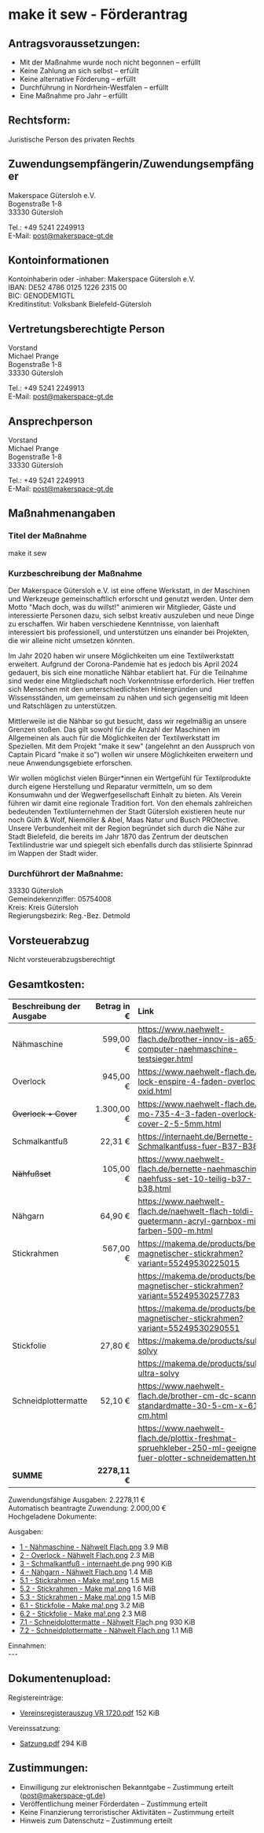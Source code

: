 # make it sew - Förderantrag

## Antragsvoraussetzungen:

- Mit der Maßnahme wurde noch nicht begonnen – erfüllt
- Keine Zahlung an sich selbst – erfüllt
- Keine alternative Förderung – erfüllt
- Durchführung in Nordrhein-Westfalen – erfüllt
- Eine Maßnahme pro Jahr – erfüllt

## Rechtsform:

Juristische Person des privaten Rechts

## Zuwendungsempfängerin/Zuwendungsempfänger

Makerspace Gütersloh e.V.  
Bogenstraße 1-8  
33330 Gütersloh

Tel.: +49 5241 2249913  
E-Mail: post@makerspace-gt.de  

## Kontoinformationen

Kontoinhaberin oder -inhaber: Makerspace Gütersloh e.V.  
IBAN: DE52 4786 0125 1226 2315 00  
BIC: GENODEM1GTL  
Kreditinstitut: Volksbank Bielefeld-Gütersloh

## Vertretungsberechtigte Person

Vorstand  
Michael Prange  
Bogenstraße 1-8  
33330 Gütersloh

Tel.: +49 5241 2249913  
E-Mail: post@makerspace-gt.de

## Ansprechperson

Vorstand  
Michael Prange  
Bogenstraße 1-8  
33330 Gütersloh

Tel.: +49 5241 2249913  
E-Mail: post@makerspace-gt.de

## Maßnahmenangaben

### Titel der Maßnahme

make it sew

### Kurzbeschreibung der Maßnahme

Der Makerspace Gütersloh e.V. ist eine offene Werkstatt, in der Maschinen und Werkzeuge gemeinschaftlich erforscht und genutzt werden. Unter dem Motto "Mach doch, was du willst!" animieren wir Mitglieder, Gäste und interessierte Personen dazu, sich selbst kreativ auszuleben und neue Dinge zu erschaffen. Wir haben verschiedene Kenntnisse, von laienhaft interessiert bis professionell, und unterstützen uns einander bei Projekten, die wir alleine nicht umsetzen könnten.

Im Jahr 2020 haben wir unsere Möglichkeiten um eine Textilwerkstatt erweitert. Aufgrund der Corona-Pandemie hat es jedoch bis April 2024 gedauert, bis sich eine monatliche Nähbar etabliert hat. Für die Teilnahme sind weder eine Mitgliedschaft noch Vorkenntnisse erforderlich. Hier treffen sich Menschen mit den unterschiedlichsten Hintergründen und Wissensständen, um gemeinsam zu nähen und sich gegenseitig mit Ideen und Ratschlägen zu unterstützen. 

Mittlerweile ist die Nähbar so gut besucht, dass wir regelmäßig an unsere Grenzen stoßen. Das gilt sowohl für die Anzahl der Maschinen im Allgemeinen als auch für die Möglichkeiten der Textilwerkstatt im Speziellen. Mit dem Projekt "make it sew" (angelehnt an den Ausspruch von Captain Picard "make it so") wollen wir unsere Möglichkeiten erweitern und neue Anwendungsgebiete erforschen. 

Wir wollen möglichst vielen Bürger*innen ein Wertgefühl für Textilprodukte durch eigene Herstellung und Reparatur vermitteln, um so dem Konsumwahn und der Wegwerfgesellschaft Einhalt zu bieten. Als Verein führen wir damit eine regionale Tradition fort. Von den ehemals zahlreichen bedeutenden Textilunternehmen der Stadt Gütersloh existieren heute nur noch Güth & Wolf, Niemöller & Abel, Maas Natur und Busch PROtective. Unsere Verbundenheit mit der Region begründet sich durch die Nähe zur Stadt Bielefeld, die bereits im Jahr 1870 das Zentrum der deutschen Textilindustrie war und spiegelt sich ebenfalls durch das stilisierte Spinnrad im Wappen der Stadt wider.

### Durchführort der Maßnahme:

33330 Gütersloh  
Gemeindekennziffer: 05754008  
Kreis: Kreis Gütersloh  
Regierungsbezirk: Reg.-Bez. Detmold

## Vorsteuerabzug

Nicht vorsteuerabzugsberechtigt

## Gesamtkosten:

| Beschreibung der Ausgabe |   Betrag in € | Link                                                                                                         |
| :----------------------- | ------------: | :----------------------------------------------------------------------------------------------------------- |
| Nähmaschine              |      599,00 € | https://www.naehwelt-flach.de/brother-innov-is-a65-computer-naehmaschine-testsieger.html                     |
| Overlock                 |      945,00 € | https://www.naehwelt-flach.de/baby-lock-enspire-4-faden-overlock-oxid.html                                   |
| ~~Overlock + Cover~~     |    1.300,00 € | https://www.naehwelt-flach.de/juki-mo-735-4-3-faden-overlock-cover-2-5-5mm.html                              |
| Schmalkantfuß            |       22,31 € | https://internaeht.de/Bernette-Schmalkantfuss-fuer-B37-B38                                                   |
| ~~Nähfußset~~            |      105,00 € | https://www.naehwelt-flach.de/bernette-naehmaschinen-naehfuss-set-10-teilig-b37-b38.html                     |
| Nähgarn                  |       64,90 € | https://www.naehwelt-flach.de/naehwelt-flach-toldi-guetermann-acryl-garnbox-mit-40-farben-500-m.html         |
| Stickrahmen              |      567,00 € | https://makema.de/products/bernette-magnetischer-stickrahmen?variant=55249530225015                          |
|                          |               | https://makema.de/products/bernette-magnetischer-stickrahmen?variant=55249530257783                          |
|                          |               | https://makema.de/products/bernette-magnetischer-stickrahmen?variant=55249530290551                          |
| Stickfolie               |       27,80 € | https://makema.de/products/sulky-solvy                                                                       |
|                          |               | https://makema.de/products/sulky-ultra-solvy                                                                 |
| Schneidplottermatte      |       52,10 € | https://www.naehwelt-flach.de/brother-cm-dc-scanncut-standardmatte-30-5-cm-x-61-cm.html                      |
|                          |               | https://www.naehwelt-flach.de/plottix-freshmat-spruehkleber-250-ml-geeignet-fuer-plotter-schneidematten.html |
| **SUMME**                | **2278,11 €** |

Zuwendungsfähige Ausgaben: 2.2278,11 €  
Automatisch beantragte Zuwendung: 2.000,00 €  
Hochgeladene Dokumente:  

Ausgaben:
- [1 - Nähmaschine - Nähwelt Flach.png](./Angebote/1%20-%20Nähmaschine%20-%20Nähwelt%20Flach.png) 3.9 MiB
- [2 - Overlock - Nähwelt Flach.png](./Angebote/2%20-%20Overlock%20-%20Nähwelt%20Flach.png) 2.3 MiB
- [3 - Schmalkantfuß - internaeht.d](./Angebote/3%20-%20Schmalkantfuß%20-%20internaeht.d)e.png 990 KiB
- [4 - Nähgarn - Nähwelt Flach.png](./Angebote/4%20-%20Nähgarn%20-%20Nähwelt%20Flach.png) 1.4 MiB
- [5.1 - Stickrahmen - Make ma!.png](./Angebote/5.1%20-%20Stickrahmen%20-%20Make%20ma!.png) 1.5 MiB
- [5.2 - Stickrahmen - Make ma!.png](./Angebote/5.2%20-%20Stickrahmen%20-%20Make%20ma!.png) 1.6 MiB
- [5.3 - Stickrahmen - Make ma!.png](./Angebote/5.3%20-%20Stickrahmen%20-%20Make%20ma!.png) 1.5 MiB
- [6.1 - Stickfolie - Make ma!.png](./Angebote/6.1%20-%20Stickfolie%20-%20Make%20ma!.png) 3.2 MiB
- [6.2 - Stickfolie - Make ma!.png](./Angebote/6.2%20-%20Stickfolie%20-%20Make%20ma!.png) 2.3 MiB
- [7.1 - Schneidplottermatte - Nähwelt Flac](./Angebote/7.1%20-%20Schneidplottermatte%20-%20Nähwelt%20Flac)h.png 930 KiB
- [7.2 - Schneidplottermatte - Nähwelt Flach.png](./Angebote/7.2%20-%20Schneidplottermatte%20-%20Nähwelt%20Flach.png) 1.1 MiB

Einnahmen:  
\---

## Dokumentenupload:

Registereinträge:  
- [Vereinsregisterauszug VR 1720.pdf](./Dokumente/Vereinsregisterauszug%20VR%201720.pdf) 152 KiB

Vereinssatzung:  
- [Satzung.pdf](./Dokumente/Satzung.pdf) 294 KiB

## Zustimmungen:

- Einwilligung zur elektronischen Bekanntgabe – Zustimmung erteilt (post@makerspace-gt.de)
- Veröffentlichung meiner Förderdaten – Zustimmung erteilt
- Keine Finanzierung terroristischer Aktivitäten – Zustimmung erteilt
- Hinweis zum Datenschutz – Zustimmung erteilt
